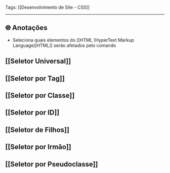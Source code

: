 
Tags: [[Desenvolvimento de Site - CSS]]

----

## 🌐 Anotações

- Seleciona quais elementos do [[HTML (HyperText Markup Language)|HTML]] serão afetados pelo comando
## [[Seletor Universal]]
## [[Seletor por Tag]]
## [[Seletor por Classe]]
## [[Seletor por ID]]
## [[Seletor de Filhos]]
## [[Seletor por Irmão]]
## [[Seletor por Pseudoclasse]]
